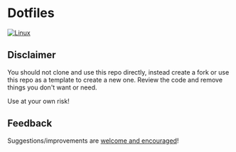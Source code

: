# Dotfiles

[![Linux](https://github.com/hoang-himself/rpi4b/actions/workflows/linux.yml/badge.svg)](https://github.com/hoang-himself/dotfiles/actions/workflows/linux.yml)

## Disclaimer

You should not clone and use this repo directly, instead create a fork or use this repo as a template to create a new one.
Review the code and remove things you don't want or need.

Use at your own risk!

## Feedback

Suggestions/improvements are [welcome and encouraged](https://github.com/rpi4b/dotfiles/issues)!

